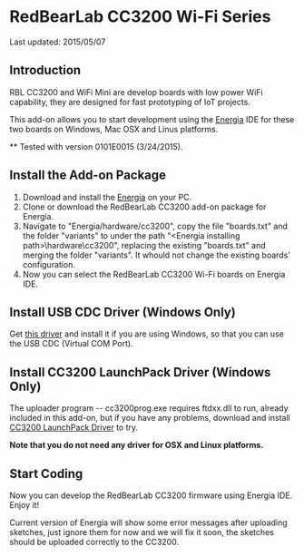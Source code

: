 # RedBearLab CC3200 Wi-Fi Series

Last updated: 2015/05/07

## Introduction

RBL CC3200 and WiFi Mini are develop boards with low power WiFi capability, they are designed for fast prototyping of IoT projects.

This add-on allows you to start development using the [Energia](http://energia.nu/download/) IDE for these two boards on Windows, Mac OSX and Linus platforms.

** Tested with version 0101E0015 (3/24/2015).

## Install the Add-on Package

1. Download and install the [Energia](http://energia.nu/download/) on your PC.
2. Clone or download the RedBearLab CC3200 add-on package for Energia.
3. Navigate to "Energia/hardware/cc3200", copy the file "boards.txt" and the folder "variants" to under the path "\<Energia installing path\>\hardware\cc3200", replacing the existing "boards.txt" and merging the folder "variants". It whould not change the existing boards' configuration.
4. Now you can select the RedBearLab CC3200 Wi-Fi boards on Energia IDE.

## Install USB CDC Driver (Windows Only)

Get [this driver](https://mbed.org/media/downloads/drivers/mbedWinSerial_16466.exe) and install it if you are using Windows, so that you can use the USB CDC (Virtual COM Port).  

## Install CC3200 LaunchPack Driver (Windows Only)

The uploader program -- cc3200prog.exe requires ftdxx.dll to run, already included in this add-on, but if you have any problems, download and install [CC3200 LaunchPack Driver](http://energia.nu/guide/guide_windows/) to try.

**Note that you do not need any driver for OSX and Linux platforms.**

## Start Coding

Now you can develop the RedBearLab CC3200 firmware using Energia IDE. Enjoy it!

Current version of Energia will show some error messages after uploading sketches, just ignore them for now and we will fix it soon, the sketches should be uploaded correctly to the CC3200.
